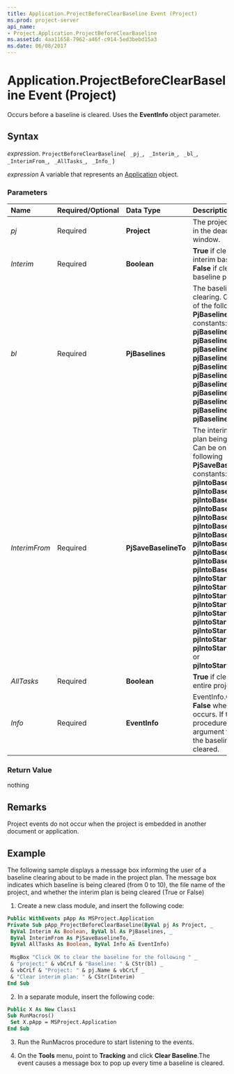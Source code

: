 ```yaml
---
title: Application.ProjectBeforeClearBaseline Event (Project)
ms.prod: project-server
api_name:
- Project.Application.ProjectBeforeClearBaseline
ms.assetid: 4aa11658-7962-a46f-c914-5ed3bebd15a3
ms.date: 06/08/2017
---
```



# Application.ProjectBeforeClearBaseline Event (Project)

Occurs before a baseline is cleared. Uses the  **EventInfo** object parameter.


## Syntax

 _expression_. `ProjectBeforeClearBaseline`( ` _pj_`, ` _Interim_`, ` _bl_`, ` _InterimFrom_`, ` _AllTasks_`, ` _Info_` )

 _expression_ A variable that represents an [Application](./Project.Application.md) object.


### Parameters



|**Name**|**Required/Optional**|**Data Type**|**Description**|
|:-----|:-----|:-----|:-----|
| _pj_|Required|**Project**| The project displayed in the deactivated window.|
| _Interim_|Required|**Boolean**|**True** if clearing an interim baseline plan. **False** if clearing a full baseline plan.|
| _bl_|Required|**PjBaselines**|The baseline you are clearing. Can be one of the following  **PjBaselines** constants: **pjBaseline**, **pjBaseline1**, **pjBaseline2**, **pjBaseline3**, **pjBaseline4**, **pjBaseline5**, **pjBaseline6**, **pjBaseline7**, **pjBaseline8**, **pjBaseline9**, or **pjBaseline10**.|
| _InterimFrom_|Required|**PjSaveBaselineTo**|The interim baseline plan being cleared. Can be one of the following  **PjSaveBaselineTo** constants: **pjIntoBaseline**, **pjIntoBaseline1**, **pjIntoBaseline2**, **pjIntoBaseline3**, **pjIntoBaseline4**, **pjIntoBaseline5**, **pjIntoBaseline6**, **pjIntoBaseline7**, **pjIntoBaseline8**, **pjIntoBaseline9**, **pjIntoBaseline10**, **pjIntoStart_Finish1**, **pjIntoStart_Finish2**, **pjIntoStart_Finish3**, **pjIntoStart_Finish4**, **pjIntoStart_Finish5**, **pjIntoStart_Finish6**, **pjIntoStart_Finish7**, **pjIntoStart_Finish8**, **pjIntoStart_Finish9**, or **pjIntoStart_Finish10**.|
| _AllTasks_|Required|**Boolean**|**True** if clearing the entire project.|
| _Info_|Required|**EventInfo**|EventInfo.Cancel is  **False** when the event occurs. If the event procedure sets this argument to **True**, the baseline is not cleared.|

### Return Value

nothing


## Remarks

Project events do not occur when the project is embedded in another document or application.


## Example

The following sample displays a message box informing the user of a baseline clearing about to be made in the project plan. The message box indicates which baseline is being cleared (from 0 to 10), the file name of the project, and whether the interim plan is being cleared (True or False)




1. Create a new class module, and insert the following code:
    
```vb
Public WithEvents pApp As MSProject.Application 
Private Sub pApp_ProjectBeforeClearBaseline(ByVal pj As Project, _ 
 ByVal Interim As Boolean, ByVal bl As PjBaselines, _ 
 ByVal InterimFrom As PjSaveBaselineTo, _ 
 ByVal AllTasks As Boolean, ByVal Info As EventInfo) 
 
 MsgBox "Click OK to clear the baseline for the following " _ 
 & "project:" & vbCrLf & "Baseline: " & CStr(bl) _ 
 & vbCrLf & "Project: " & pj.Name & vbCrLf _ 
 & "Clear interim plan: " & CStr(Interim) 
End Sub
  ```


    
    
2. In a separate module, insert the following code:
    
```vb
Public X As New Class1 
Sub RunMacros() 
 Set X.pApp = MSProject.Application 
End Sub
  ```


    
    
3. Run the RunMacros procedure to start listening to the events.
    
4. On the  **Tools** menu, point to **Tracking** and click **Clear Baseline**.The event causes a message box to pop up every time a baseline is cleared.
    



